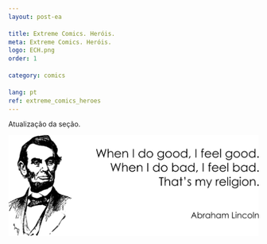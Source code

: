 ```yaml
---
layout: post-ea

title: Extreme Comics. Heróis.
meta: Extreme Comics. Heróis.
logo: ECH.png
order: 1

category: comics

lang: pt
ref: extreme_comics_heroes
---
```


Atualização da seção.

<a data-fancybox="gallery" href="/img/programming/Lincoln.png"><img src="/img/programming/Lincoln.png" alt=""></a>
